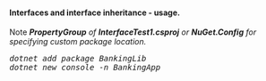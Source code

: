 <h4>Interfaces and interface inheritance - usage.</h4>

Note <i><b>PropertyGroup</b> of <b>InterfaceTest1.csproj</b> or <b>NuGet.Config</b> for specifying custom package location.

<pre>
dotnet add package BankingLib
dotnet new console -n BankingApp
</pre>

